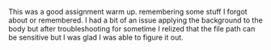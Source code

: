 This was a good assignment warm up. remembering some stuff I forgot about or remembered. I had a bit of an issue applying the background to the body but after troubleshooting for sometime I relized that the file path can be sensitive but I was glad I was able to figure it out. 